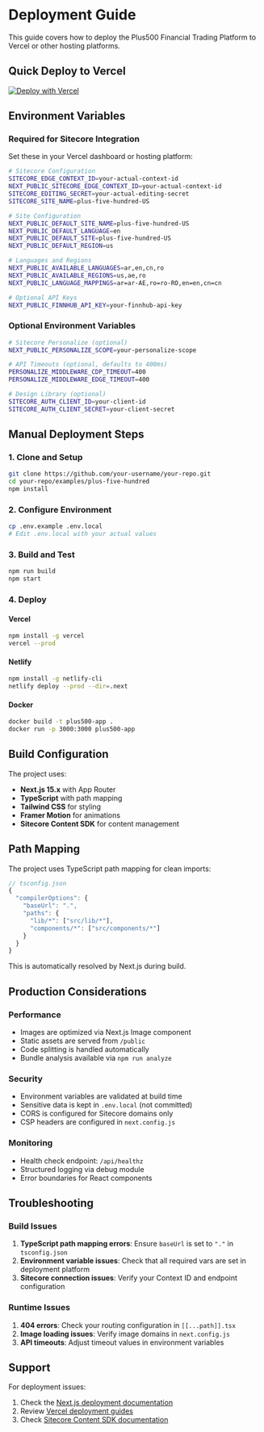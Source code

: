 # Deployment Guide

This guide covers how to deploy the Plus500 Financial Trading Platform to Vercel or other hosting platforms.

## Quick Deploy to Vercel

[![Deploy with Vercel](https://vercel.com/button)](https://vercel.com/new/clone?repository-url=https://github.com/your-username/your-repo/tree/main/examples/plus-five-hundred)

## Environment Variables

### Required for Sitecore Integration

Set these in your Vercel dashboard or hosting platform:

```bash
# Sitecore Configuration
SITECORE_EDGE_CONTEXT_ID=your-actual-context-id
NEXT_PUBLIC_SITECORE_EDGE_CONTEXT_ID=your-actual-context-id
SITECORE_EDITING_SECRET=your-actual-editing-secret
SITECORE_SITE_NAME=plus-five-hundred-US

# Site Configuration
NEXT_PUBLIC_DEFAULT_SITE_NAME=plus-five-hundred-US
NEXT_PUBLIC_DEFAULT_LANGUAGE=en
NEXT_PUBLIC_DEFAULT_SITE=plus-five-hundred-US
NEXT_PUBLIC_DEFAULT_REGION=us

# Languages and Regions
NEXT_PUBLIC_AVAILABLE_LANGUAGES=ar,en,cn,ro
NEXT_PUBLIC_AVAILABLE_REGIONS=us,ae,ro
NEXT_PUBLIC_LANGUAGE_MAPPINGS=ar=ar-AE,ro=ro-RO,en=en,cn=cn

# Optional API Keys
NEXT_PUBLIC_FINNHUB_API_KEY=your-finnhub-api-key
```

### Optional Environment Variables

```bash
# Sitecore Personalize (optional)
NEXT_PUBLIC_PERSONALIZE_SCOPE=your-personalize-scope

# API Timeouts (optional, defaults to 400ms)
PERSONALIZE_MIDDLEWARE_CDP_TIMEOUT=400
PERSONALIZE_MIDDLEWARE_EDGE_TIMEOUT=400

# Design Library (optional)
SITECORE_AUTH_CLIENT_ID=your-client-id
SITECORE_AUTH_CLIENT_SECRET=your-client-secret
```

## Manual Deployment Steps

### 1. Clone and Setup

```bash
git clone https://github.com/your-username/your-repo.git
cd your-repo/examples/plus-five-hundred
npm install
```

### 2. Configure Environment

```bash
cp .env.example .env.local
# Edit .env.local with your actual values
```

### 3. Build and Test

```bash
npm run build
npm start
```

### 4. Deploy

#### Vercel

```bash
npm install -g vercel
vercel --prod
```

#### Netlify

```bash
npm install -g netlify-cli
netlify deploy --prod --dir=.next
```

#### Docker

```bash
docker build -t plus500-app .
docker run -p 3000:3000 plus500-app
```

## Build Configuration

The project uses:

- **Next.js 15.x** with App Router
- **TypeScript** with path mapping
- **Tailwind CSS** for styling
- **Framer Motion** for animations
- **Sitecore Content SDK** for content management

## Path Mapping

The project uses TypeScript path mapping for clean imports:

```typescript
// tsconfig.json
{
  "compilerOptions": {
    "baseUrl": ".",
    "paths": {
      "lib/*": ["src/lib/*"],
      "components/*": ["src/components/*"]
    }
  }
}
```

This is automatically resolved by Next.js during build.

## Production Considerations

### Performance

- Images are optimized via Next.js Image component
- Static assets are served from `/public`
- Code splitting is handled automatically
- Bundle analysis available via `npm run analyze`

### Security

- Environment variables are validated at build time
- Sensitive data is kept in `.env.local` (not committed)
- CORS is configured for Sitecore domains only
- CSP headers are configured in `next.config.js`

### Monitoring

- Health check endpoint: `/api/healthz`
- Structured logging via debug module
- Error boundaries for React components

## Troubleshooting

### Build Issues

1. **TypeScript path mapping errors**: Ensure `baseUrl` is set to `"."` in `tsconfig.json`
2. **Environment variable issues**: Check that all required vars are set in deployment platform
3. **Sitecore connection issues**: Verify your Context ID and endpoint configuration

### Runtime Issues

1. **404 errors**: Check your routing configuration in `[[...path]].tsx`
2. **Image loading issues**: Verify image domains in `next.config.js`
3. **API timeouts**: Adjust timeout values in environment variables

## Support

For deployment issues:

1. Check the [Next.js deployment documentation](https://nextjs.org/docs/deployment)
2. Review [Vercel deployment guides](https://vercel.com/docs)
3. Check [Sitecore Content SDK documentation](https://doc.sitecore.com/xmc/en/developers/content-sdk/)